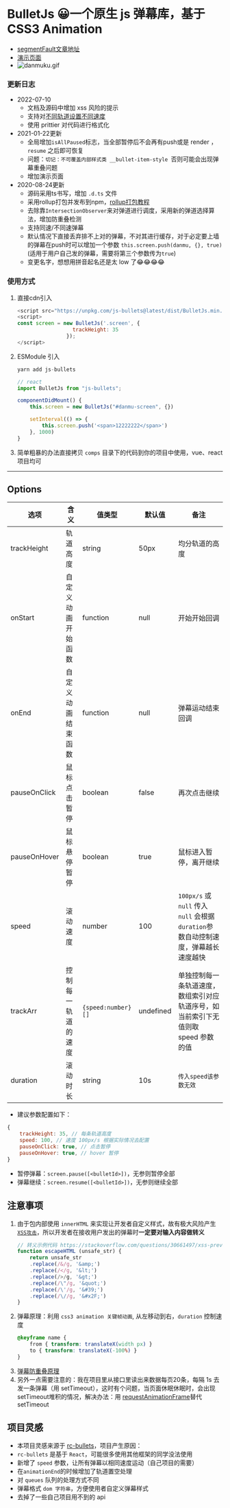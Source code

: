 # BulletJs  😀一个原生 js 弹幕库，基于 CSS3 Animation
- [segmentFault文章地址](https://segmentfault.com/a/1190000021719074) 
- [演示页面](https://stackblitz.com/edit/web-platform-qw1tud?file=index.html)
- ![danmuku.gif](https://pic2.zhimg.com/80/v2-bc6041f8b0e696767fac56fc48c91206_1440w.gif)
### 更新日志
- 2022-07-10
	- 文档及源码中增加 xss 风险的提示
	- 支持对[不同轨道设置不同速度](https://github.com/hugeorange/BulletJs/issues/13)
	- 使用 prittier 对代码进行格式化
- 2021-01-22更新
	- 全局增加`isAllPaused`标志，当全部暂停后不会再有push或是 render ，`resume` 之后即可恢复
	- 问题：`切记：不可覆盖内部样式类 __bullet-item-style `否则可能会出现弹幕重叠问题
	- 增加演示页面
- 2020-08-24更新
	- 源码采用ts书写，增加 `.d.ts` 文件
	- 采用rollup打包并发布到npm，[rollup打包教程](https://chenshenhai.github.io/rollupjs-note/note/chapter03/01.html)
	- 去除靠`IntersectionObserver`来对弹道进行调度，采用新的弹道选择算法，增加防重叠检测
	- 支持同速/不同速弹幕
	- 默认情况下直接丢弃排不上对的弹幕，不对其进行缓存，对于必定要上墙的弹幕在push时可以增加一个参数 `this.screen.push(danmu, {}, true)` (适用于用户自己发的弹幕，需要将第三个参数传为`true`)
	- 变更名字，想想用拼音起名还是太 low 了😂😂😂😂
  
### 使用方式

1. 直接cdn引入
    ```js
    <script src="https://unpkg.com/js-bullets@latest/dist/BulletJs.min.js"></script>
    <script>
    const screen = new BulletJs('.screen', { 
                      trackHeight: 35 
                    });
    </script>
    ```
2. ESModule 引入
    ```js
    yarn add js-bullets

    // react
    import BulletJs from "js-bullets";

    componentDidMount() {
        this.screen = new BulletJs("#danmu-screen", {})

        setInterval(() => {
            this.screen.push('<span>12222222</span>')
        }, 1000)
    }
    ```

3. 简单粗暴的办法直接拷贝 `comps` 目录下的代码到你的项目中使用，vue、react 项目均可

---


## Options

| 选项           | 含义   | 值类型 | 默认值 | 备注 |
| -------------- | -- | ---- | ---- | --- |
| trackHeight  | 轨道高度           | string  | 50px  | 均分轨道的高度  |
| onStart      | 自定义动画开始函数 | function  | null   | 开始开始回调 |
| onEnd        | 自定义动画结束函数 | function  | null   | 弹幕运动结束回调 |
| pauseOnClick | 鼠标点击暂停    | boolean   | false    | 再次点击继续        |
| pauseOnHover | 鼠标悬停暂停  | boolean  | true        | 鼠标进入暂停，离开继续    |
| speed        | 滚动速度   | number        | 100      | `100px/s` 或 `null` 传入`null` 会根据 `duration`参数自动控制速度，弹幕越长速度越快    |
| trackArr  | 控制每一轨道的速度 | `{speed:number}[]`   | undefined | 单独控制每一条轨道速度，数组索引对应轨道序号，如当前索引下无值则取 speed 参数的值|
| duration    | 滚动时长    | string        | 10s          | `传入speed该参数无效`|

- 建议参数配置如下：
```js
{
	trackHeight: 35, // 每条轨道高度
	speed: 100, // 速度 100px/s 根据实际情况去配置 
	pauseOnClick: true, // 点击暂停
	pauseOnHover: true, // hover 暂停
}
```
- 暂停弹幕：`screen.pause([<bulletId>])`，无参则暂停全部
- 弹幕继续：`screen.resume([<bulletId>])`，无参则继续全部


## **注意事项**
1. 由于包内部使用 `innerHTML` 来实现让开发者自定义样式，故有极大风险产生 [`XSS攻击`](https://tech.meituan.com/2018/09/27/fe-security.html)，所以开发者在接收用户发出的弹幕时**一定要对输入内容做转义**
    ```js
    // 转义示例代码 https://stackoverflow.com/questions/30661497/xss-prevention-and-innerhtml
    function escapeHTML (unsafe_str) {
        return unsafe_str
        .replace(/&/g, '&amp;')
        .replace(/</g, '&lt;')
        .replace(/>/g, '&gt;')
        .replace(/\"/g, '&quot;')
        .replace(/\'/g, '&#39;')
        .replace(/\//g, '&#x2F;')
    }
    ```
2. 弹幕原理：利用 `css3 animation 关键帧动画`, 从左移动到右，`duration` 控制速度
    ```css
    @keyframe name {
        from { transform: translateX(width px) }
        to { transform: translateX(-100%) }
    }
    ```
3. [弹幕防重叠原理](https://www.zhihu.com/question/370464345)
4. 另外一点需要注意的：我在项目里从接口里读出来数据每页20条，每隔 1s 去发一条弹幕（用 setTimeout），这时有个问题，当页面休眠休眠时，会出现setTimeout堆积的情况，解决办法：用 [requestAnimationFrame](https://zhuanlan.zhihu.com/p/34868095)替代 setTimeout

## 项目灵感
- 本项目灵感来源于 [rc-bullets](https://github.com/zerosoul/rc-bullets)，项目产生原因：
- `rc-bullets` 是基于 `React`，可能很多使用其他框架的同学没法使用
- 新增了 `speed` 参数，让所有弹幕以相同速度运动（自己项目的需要）
- 在`animationEnd`的时候增加了轨道置空处理
- 对 `queues` 队列的处理方式不同
- 弹幕格式 `dom 字符串`，方便使用者自定义弹幕样式
- 去掉了一些自己项目用不到的 api
